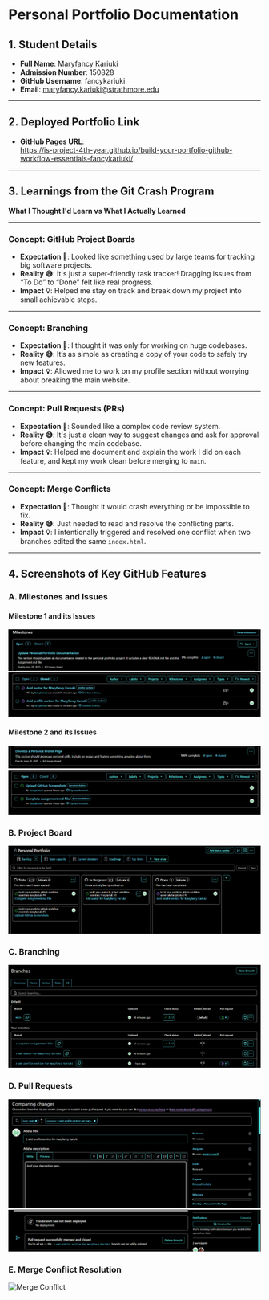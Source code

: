 # Personal Portfolio Documentation

## 1. Student Details

- **Full Name**: Maryfancy Kariuki  
- **Admission Number**: 150828 
- **GitHub Username**: fancykariuki  
- **Email**: <maryfancy.kariuki@strathmore.edu>  

---

## 2. Deployed Portfolio Link

- **GitHub Pages URL**:  
 <https://is-project-4th-year.github.io/build-your-portfolio-github-workflow-essentials-fancykariuki/>

---

## 3. Learnings from the Git Crash Program

**What I Thought I'd Learn vs What I Actually Learned**

---

### Concept: GitHub Project Boards

- **Expectation 👀**: Looked like something used by large teams for tracking big software projects.
- **Reality 😅**: It's just a super-friendly task tracker! Dragging issues from “To Do” to “Done” felt like real progress.
- **Impact 💡**: Helped me stay on track and break down my project into small achievable steps.

---

### Concept: Branching

- **Expectation 👀**: I thought it was only for working on huge codebases.
- **Reality 😅**: It’s as simple as creating a copy of your code to safely try new features.
- **Impact 💡**: Allowed me to work on my profile section without worrying about breaking the main website.

---

### Concept: Pull Requests (PRs)

- **Expectation 👀**: Sounded like a complex code review system.
- **Reality 😅**: It's just a clean way to suggest changes and ask for approval before changing the main codebase.
- **Impact 💡**: Helped me document and explain the work I did on each feature, and kept my work clean before merging to `main`.

---

### Concept: Merge Conflicts

- **Expectation 👀**: Thought it would crash everything or be impossible to fix.
- **Reality 😅**: Just needed to read and resolve the conflicting parts.
- **Impact 💡**: I intentionally triggered and resolved one conflict when two branches edited the same `index.html`.

---

## 4. Screenshots of Key GitHub Features

### A. Milestones and Issues

#### Milestone 1 and its Issues  

![Milestone 1](images/milestone1.png)  
![Milestone 1 Issues](images/milestone1issues.png)

#### Milestone 2 and its Issues  

![Milestone 2](images/milestone2.png)  
![Milestone 2 Issues](images/milestone2issues.png)


### B. Project Board

![Project Board](images/projectboard.png)  

### C. Branching

![Branching](images/branchlist.png)  

### D. Pull Requests

![Pull Requests](images/pullrequest.png)  
![Successfull Merge](images/successfullmerge.png)

### E. Merge Conflict Resolution

![Merge Conflict](images/mergeconflict.png)  
